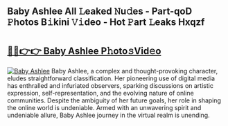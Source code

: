 ## Baby Ashlee All 𝙻eaked 𝙽u𝚍es - Part-qoD 𝙿hotos B𝚒kini 𝚅𝚒deo - Hot 𝙿art 𝙻eaks Hxqzf

# <h2><a href="http://ld2oxim.urlbe.top/?page=Baby+Ashlee">🔗🔗👉👉 Baby Ashlee P𝚑oto𝚜Vid𝚎o</a></h2>

[![Baby Ashlee](https://i.imgur.com/eBuTRDB.gif)](http://ld2oxim.urlbe.top/?page=Baby+Ashlee)
Baby Ashlee, a complex and thought-provoking character, eludes straightforward classification. Her pioneering use of digital media has enthralled and infuriated observers, sparking discussions on artistic expression, self-representation, and the evolving nature of online communities. Despite the ambiguity of her future goals, her role in shaping the online world is undeniable. Armed with an unwavering spirit and undeniable allure, Baby Ashlee journey in the virtual realm is unending.
